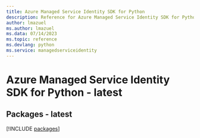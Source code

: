 ```yaml
---
title: Azure Managed Service Identity SDK for Python
description: Reference for Azure Managed Service Identity SDK for Python
author: lmazuel
ms.author: lmazuel
ms.data: 07/14/2023
ms.topic: reference
ms.devlang: python
ms.service: managedserviceidentity
---
```

# Azure Managed Service Identity SDK for Python - latest
## Packages - latest
[!INCLUDE [packages](managed-service-identity-index.md)]